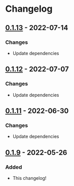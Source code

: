 # Changelog


## [0.1.13](https://github.com/Blobfolio/argyle/releases/tag/v0.1.13) - 2022-07-14

### Changes

* Update dependencies



## [0.1.12](https://github.com/Blobfolio/argyle/releases/tag/v0.1.12) - 2022-07-07

### Changes

* Update dependencies



## [0.1.11](https://github.com/Blobfolio/argyle/releases/tag/v0.1.11) - 2022-06-30

### Changes

* Update dependencies



## [0.1.9](https://github.com/Blobfolio/argyle/releases/tag/v0.1.9) - 2022-05-26

### Added

* This changelog!
